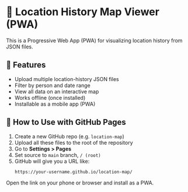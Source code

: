 # 📍 Location History Map Viewer (PWA)

This is a Progressive Web App (PWA) for visualizing location history from JSON files.

## 🧠 Features
- Upload multiple location-history JSON files
- Filter by person and date range
- View all data on an interactive map
- Works offline (once installed)
- Installable as a mobile app (PWA)

## 🚀 How to Use with GitHub Pages

1. Create a new GitHub repo (e.g. `location-map`)
2. Upload all these files to the root of the repository
3. Go to **Settings > Pages**
4. Set source to `main` branch, `/ (root)`
5. GitHub will give you a URL like:
   ```
   https://your-username.github.io/location-map/
   ```

Open the link on your phone or browser and install as a PWA.